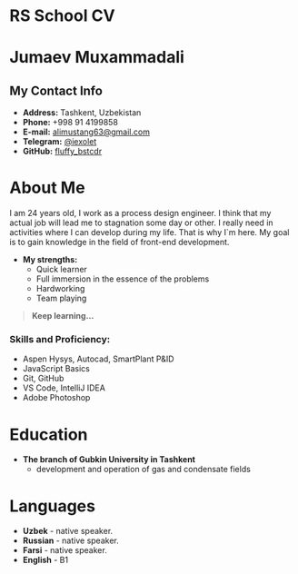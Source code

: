 # RS School CV
# Jumaev Muxammadali
## My Contact Info
-   **Address:**  Tashkent, Uzbekistan
-   **Phone:**  +998 91 4199858
-   **E-mail:**  alimustang63@gmail.com
-  **Telegram:** [@iexolet](https://t.me/iexolet)
-   **GitHub:**  [fluffy_bstcdr](https://github.com/bstcdr)

# About Me
I am 24 years old, I work as a process design engineer. I think that my actual job will lead me to stagnation some day or other. I really need in activities where I can develop during my life. That is why I`m here. My goal is to gain knowledge in the field of front-end development.

-   **My strengths:**
    -   Quick learner
    -   Full immersion in the essence of the problems
    -   Hardworking
    -   Team playing

> **Keep learning…**

### Skills and Proficiency:

-   Aspen Hysys, Autocad, SmartPlant P&ID
-   JavaScript Basics
-   Git, GitHub
-   VS Code, IntelliJ IDEA
-   Adobe Photoshop

# Education

-   **The branch of Gubkin University in Tashkent**
    -   development and operation of gas and condensate fields

# Languages

-   **Uzbek**  - native speaker.
-  **Russian**  - native speaker.
- **Farsi**  - native speaker.
-   **English**  - B1